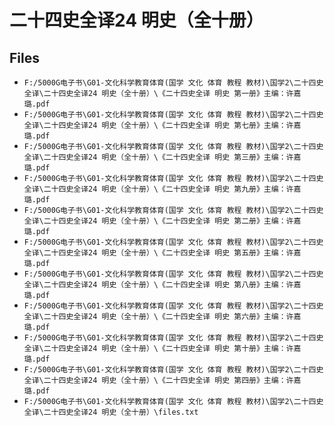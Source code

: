 # 二十四史全译24 明史（全十册）

## Files

- `F:/5000G电子书\G01-文化科学教育体育(国学 文化 体育 教程 教材)\国学2\二十四史全译\二十四史全译24 明史（全十册）\《二十四史全译 明史 第一册》主编：许嘉璐.pdf`
- `F:/5000G电子书\G01-文化科学教育体育(国学 文化 体育 教程 教材)\国学2\二十四史全译\二十四史全译24 明史（全十册）\《二十四史全译 明史 第七册》主编：许嘉璐.pdf`
- `F:/5000G电子书\G01-文化科学教育体育(国学 文化 体育 教程 教材)\国学2\二十四史全译\二十四史全译24 明史（全十册）\《二十四史全译 明史 第三册》主编：许嘉璐.pdf`
- `F:/5000G电子书\G01-文化科学教育体育(国学 文化 体育 教程 教材)\国学2\二十四史全译\二十四史全译24 明史（全十册）\《二十四史全译 明史 第九册》主编：许嘉璐.pdf`
- `F:/5000G电子书\G01-文化科学教育体育(国学 文化 体育 教程 教材)\国学2\二十四史全译\二十四史全译24 明史（全十册）\《二十四史全译 明史 第二册》主编：许嘉璐.pdf`
- `F:/5000G电子书\G01-文化科学教育体育(国学 文化 体育 教程 教材)\国学2\二十四史全译\二十四史全译24 明史（全十册）\《二十四史全译 明史 第五册》主编：许嘉璐.pdf`
- `F:/5000G电子书\G01-文化科学教育体育(国学 文化 体育 教程 教材)\国学2\二十四史全译\二十四史全译24 明史（全十册）\《二十四史全译 明史 第八册》主编：许嘉璐.pdf`
- `F:/5000G电子书\G01-文化科学教育体育(国学 文化 体育 教程 教材)\国学2\二十四史全译\二十四史全译24 明史（全十册）\《二十四史全译 明史 第六册》主编：许嘉璐.pdf`
- `F:/5000G电子书\G01-文化科学教育体育(国学 文化 体育 教程 教材)\国学2\二十四史全译\二十四史全译24 明史（全十册）\《二十四史全译 明史 第十册》主编：许嘉璐.pdf`
- `F:/5000G电子书\G01-文化科学教育体育(国学 文化 体育 教程 教材)\国学2\二十四史全译\二十四史全译24 明史（全十册）\《二十四史全译 明史 第四册》主编：许嘉璐.pdf`
- `F:/5000G电子书\G01-文化科学教育体育(国学 文化 体育 教程 教材)\国学2\二十四史全译\二十四史全译24 明史（全十册）\files.txt`
